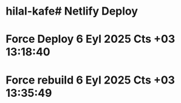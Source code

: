 # hilal-kafe# Netlify Deploy
# Force Deploy  6 Eyl 2025 Cts +03 13:18:40
# Force rebuild  6 Eyl 2025 Cts +03 13:35:49
